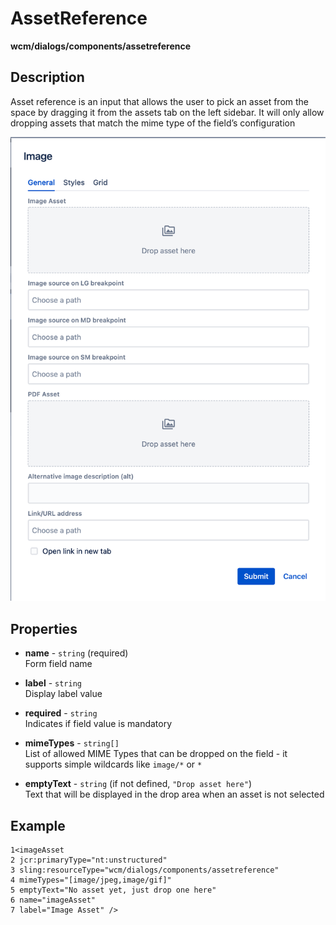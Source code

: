# AssetReference

**wcm/dialogs/components/assetreference**

## Description

Asset reference is an input that allows the user to pick an asset from the space by dragging it from the assets tab on the left sidebar. It will only allow dropping assets that match the mime type of the field’s configuration

![AssetReference](./assetreference.png)

## Properties

- **name** -  `string` (required)  
    Form field name

- **label** - `string`  
    Display label value

- **required** - `string`  
    Indicates if field value is mandatory

- **mimeTypes** - `string[]`  
    List of allowed MIME Types that can be dropped on the field - it supports simple wildcards like `image/*` or `*`

- **emptyText** - `string` (if not defined, `"Drop asset here"`)  
    Text that will be displayed in the drop area when an asset is not selected

## Example

```
1<imageAsset 
2 jcr:primaryType="nt:unstructured" 
3 sling:resourceType="wcm/dialogs/components/assetreference" 
4 mimeTypes="[image/jpeg,image/gif]" 
5 emptyText="No asset yet, just drop one here" 
6 name="imageAsset" 
7 label="Image Asset" />
```
